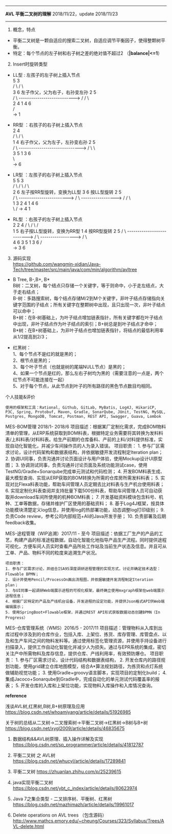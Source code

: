 ******************************************
**AVL 平衡二叉树的理解**   2018/11/22，update 2018/11/23
*******************************************
1. 概念，特点
 - 平衡二叉树是一颗自适应的搜索二叉树，自适应调节平衡因子，使得整颗树平衡。
 - 特定：每个节点的左子树和右子树之差的绝对值不超过2 （**|balance|<=1**）

2. Insert时旋转类型   
 - LL型 : 左孩子的左子树上插入节点      
          5                                                   3      
         / \                                                 / \      
        3    6     左子作父，父为右子，右孙变左孙              2   5      
       / \         --------------------------->            /   / \      
      2   4                                               1   4   6       
     /      
 -> 1     
 
 - RR型 ：右孩子的右子树上插入节点         
     2                                                        4      
    / \                                                      / \       
   1   4          右子作父，父为左子，左孙变右孙               2   5      
      / \         ------------------------------>          / \   \       
     3   5                                                1   3   6       
          \        
       ->  6       
 
 - LR型 ：左孩子的右子树上插入节点    
        5                                           5                                       3      
       / \                                         / \                                     / \    
      2   6    左子按RR型旋转，变换为LL型           3   6            按LL型旋转              2   5    
     / \       ------------------------>         / \           ----------------->        /   / \    
    1   3                                       2   4                                   1   4   6     
         \                                     /
      ->  4                                   1
 
 
 - RL型 ：右孩子的左子树上插入节点  
     2                                           2                                        4
    / \                                         / \                                      / \
   1   5     右子按LL型旋转，变换为RR型          1   4           按RR型旋转                2   5
      / \    -------------------------->          / \         ----------------->       / \   \
     4   6                                       3   5                                1   3   6
     /                                                \
-> 3                                                   6
 
 

 
 
 
 
 
3. 源码实现   
 https://github.com/wangmin-xidian/Java-Tech/tree/master/src/main/java/com/min/algorithm/avltree
 
 
- B Tree, B-,B+, B*   
B树：二叉树，每个结点只存储一个关键字，等于则命中，小于走左结点，大于走右结点；    
B-树：多路搜索树，每个结点存储M/2到M个关键字，非叶子结点存储指向关键字范围的子结点；所有关键字在整颗树中出现，且只出现一次，非叶子结点可以命中；   
B+树：在B-树基础上，为叶子结点增加链表指针，所有关键字都在叶子结点中出现，非叶子结点作为叶子结点的索引；B+树总是到叶子结点才命中；     
B*树：在B+树基础上，为非叶子结点也增加链表指针，将结点的最低利用率从1/2提高到2/3；    

- 红黑树：     
1、每个节点不是红的就是黑的；    
2、根节点是黑的；     
3、每个叶子节点（也就是树的尾端NULL节点）是黑的；      
4、如果一个节点是红的，那么左右子树均为黑的（需要注意的一点是，两个红节点不可能连接在一起）     
5、对于每个节点，从此节点到叶子的所有路径的黑色节点数目均相同。     

 
个人技能&评价
	
	使用的框架和工具：Rational, Github, GitLab, MyBatis, Log4J, HikariCP, P3C, Spring, Protobuf, Maven, Gradle, SonarQube, JUnit, TestNG, MySQL, Postgres, MongoDB, Tomcat, Postman, REST API, Swagger, Guava, Lombok


MES-BOM管理 2018/1- 2018/6
	项目描述：根据某厂定制化需求，完成BOM物料清单的管理，从ERP系统获取到BOM料表，根据特定业务需要将其转换为发料料表/上料料表/对料料表。给生产前期的仓库备料、产前的上料/对料提供标准，实现自动化智能化，并减少车间操作员的人为录入错误。
	项目职责：
	1. 参与厂区需求讨论，设计代码架构和数据表结构，并依据敏捷开发流程制定Iteration plan；
	2. 协调UI同事，负责沟通并讨论页面设计与用户体验，使用Mockup设计UI原型图；
	3. 协调测试同事，负责沟通并讨论页面及系统功能测试case，使用TestNG/Gradle+Sonarqube完成单元测试和代码检测；
	4. 开发BOM料表生成、最大模型查询、实现从ERP获取的BOM转换为所需的仓库房所需发料料表；
	5. 实现对比Flexa料表功能，帮助车间管理人员定期去比对料表与生产机台使用料表；
	6. 实现定制化料表查阅并支持批量下载500份料表，帮助车间管理人员可自动获取并download车间所使用的机种BOM料表；
	7. 开发基础资料模块包含料号、机种、工单等数据，存储并维护厂区使用的基础资料；
	8. 基于Log4J框架，按具体功能模块清楚定义log信息，并使用log的热部署功能，动态调整log打印级别；
	9. 负责Code review，参考公司内部规范+Ali的Java开发手册；
	10. 负责部署及后期feedback收集。

MES-途程管理（WIP追溯）2017/11 - 至今
	项目描述：依据工厂生产的产品的工艺，构建产品的标准途程数据，自动化智能化地指导产品生产流程。同时提供途程可视化，方便车间人员实时查看产品所处工作站及当前生产状态及信息。并且可从工单、产品、物料不同的粒度来追溯生产状况。
	
	项目职责：
	1. 参与厂区需求讨论，并结合ISA95深度调研途程管理的实现方式，讨论并确定技术选型：Flowable BPMN；
	2. 设计并使用Pencil/ProcessOn画出流程图，并依据敏捷开发流程制定Iteration plan；
	3. 与UI同事一起调研Web端展示途程的可视化框架，最终确立使用mxgraph框架在web端展示途程信息；
	4. 根据厂区特定的产品及产线机台设备，开发途程的设定功能，并提供Json格式API供Web端编辑展示；
	5. 使用SpringBoot+Flowable框架，并通过REST API形式获取数据动态创建BPMN（In Progress）
	
MES-仓库管理系统（WMS）2016/5 - 2017/11
	项目描述：管理物料从入库到出库过程中涉及到的仓库作业，包括入库、上架位、拣货、库存管理、库管盘点、以及和生产车间之间的物料发料等。通过使用标签化管理资源，并使用手持设备进行扫描录入，提供工作自动化智能化并减少人为损失。通过与EPR系统的集成，密切关注产中所需物料及库存信息，提供仓库、产线利用率，有效预防爆仓。
	项目职责： 
	1. 参与厂区需求讨论，设计代码结构和数据表结构，
	2. 开发仓库内的路径规划功能，使用grid建立仓库地图模型，结合A*算法规划路径，为拣货和点灯系统做辅助视觉功能；
	3. 使用Gradle+groovy语言脚本，实现项目的定制化build；
	4. 集成Jacoco+Sonarqube到Gradle中，完成自动化的单元测试代码覆盖率的报表；
	5. 开发仓库的入库和上架位功能，实现物料入库操作和入库情况查询。	


 
 
 
 
 

**reference** 

浅谈AVL树,红黑树,B树,B+树原理及应用 https://blog.csdn.net/whoamiyang/article/details/51926985

关于树的总结从二叉树->二叉搜索树->平衡二叉树->红黑树->B树与B+树  https://blog.csdn.net/xygl2009/article/details/46835675

1. 数据结构&&AVL树原理、插入操作详解及实现   
https://blog.csdn.net/sp_programmer/article/details/41812787

2. 平衡二叉树 之 AVL树   
https://blog.csdn.net/whucyl/article/details/17289841

3. 平衡二叉树 
  https://zhuanlan.zhihu.com/p/25239615
4. java实现平衡二叉树  
  https://blog.csdn.net/ybt_c_index/article/details/80623974

5. Java 7之集合类型 - 二叉排序树、平衡树、红黑树  
  https://blog.csdn.net/mazhimazh/article/details/19961017

6. Delete operations on AVL trees （包含源码）
http://www.mathcs.emory.edu/~cheung/Courses/323/Syllabus/Trees/AVL-delete.html



